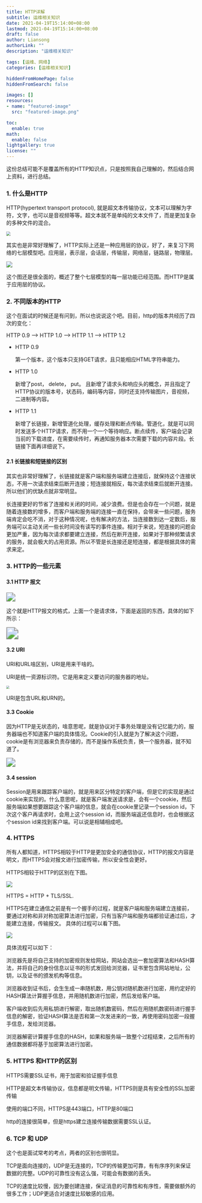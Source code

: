 ```yaml
---
title: HTTP详解
subtitle: 运维相关知识
date: 2021-04-19T15:14:00+08:00
lastmod: 2021-04-19T15:14:00+08:00
draft: false
author: Liansong
authorLink: ""
description: "运维相关知识"

tags: [运维、网络]
categories: [运维相关知识]

hiddenFromHomePage: false
hiddenFromSearch: false

images: []
resources:
- name: "featured-image"
  src: "featured-image.png"

toc:
  enable: true
math:
  enable: false
lightgallery: true
license: ""
---
```


这份总结可能不是覆盖所有的HTTP知识点，只是按照我自己理解的，然后结合网上资料，进行总结。

### 1. 什么是HTTP

HTTP(hypertext transport protocol), 就是超文本传输协议，文本可以理解为字符，文字，也可以是音视频等等。超文本就不是单纯的文本文件了，而是更加复杂的多种文件的混合。

<img src="https://cdn.jsdelivr.net/gh/yeliansong/github-blog-PIC/blog-images/007S8ZIlgy1gf8j1170vxj30p80k0gr4.jpg" style="zoom: 67%;" />

其实也是非常好理解了，HTTP实际上还是一种应用层的协议，好了，来复习下网络的七层模型吧。应用层，表示层，会话层，传输层，网络层，链路层，物理层。

![](https://cdn.jsdelivr.net/gh/yeliansong/github-blog-PIC/blog-images/gggg.jpeg)

这个图还是很全面的，概述了整个七层模型的每一层功能已经范围。而HTTP是属于应用层的协议。

### 2. 不同版本的HTTP

这个在面试的时候还是有问到，所以也说说这个吧。目前，http的版本共经历了四次的变化：

HTTP 0.9 --> HTTP 1.0 --> HTTP 1.1 --> HTTP 1.2

- HTTP 0.9

  第一个版本，这个版本只支持GET请求，且只能相应HTML字符串能力。

- HTTP 1.0

  新增了post， delete， put。 且新增了请求头和响应头的概念，并且指定了HTTP协议的版本号，状态码，编码等内容，同时还支持传输图片，音视频，二进制等内容。

- HTTP 1.1

  新增了长链接，新增管道化处理，缓存处理和断点传输。管道化，就是可以同时发送多个HTTP请求，而不用一个一个等待响应。断点续传，客户端会记录当前的下载进度，在需要续传时，再通知服务器本次需要下载的内容片段。长链接下面再详细说下。

#### 2.1 长链接和短链接的区别

其实也非常好理解了，长链接就是客户端和服务端建立连接后，就保持这个连接状态，不用一次请求结束后断开连接；短连接就相反，每次请求结束后就断开连接。所以他们的优缺点就非常明显。

长连接更好的节省了连接和关闭的时间，减少浪费。但是也会存在一个问题，就是随着连接数的增多，而客户端和服务端的连接一直在保持，会带来一些问题，服务端肯定会吃不消，对于这种情况呢，也有解决的方法，当连接数到达一定数后，服务端可以主动关闭一些长时间没有读写的事件连接。相对于来说，短连接的问题会更加严重，因为每次请求都要建立连接，然后在断开连接，如果对于那种频繁请求的服务，就会极大的占用资源。所以不管是长连接还是短连接，都是根据具体的需求来定。

### 3. HTTP的一些元素

#### 3.1 HTTP 报文

<img src="https://cdn.jsdelivr.net/gh/yeliansong/github-blog-PIC/blog-images/007S8ZIlgy1gf9jeo1er9j311w0m843k.jpg" style="zoom:150%;" />

这个就是HTTP报文的格式，上面一个是请求体，下面是返回的东西，具体的如下所示：

<img src="https://cdn.jsdelivr.net/gh/yeliansong/github-blog-PIC/blog-images/007S8ZIlgy1gf9jfvk74fj311i0jg47x.jpg" style="zoom:200%;" />

#### 3.2 URI

URI和URL啥区别，URI是用来干啥的。

URI是统一资源标识符。它是用来定义要访问的服务器的地址。

<img src="https://cdn.jsdelivr.net/gh/yeliansong/github-blog-PIC/blog-images/ffff.jpeg" style="zoom:50%;" />

URI是包含URL和URN的。

#### 3.3 Cookie

因为HTTP是无状态的，啥意思呢，就是协议对于事务处理是没有记忆能力的，服务器端也不知道客户端的具体情况。Cookie的引入就是为了解决这个问题，cookie是有浏览器来负责存储的，而不是操作系统负责，换一个服务器，就不知道了。

<img src="https://cdn.jsdelivr.net/gh/yeliansong/github-blog-PIC/blog-images/007S8ZIlgy1gf9jwstm0uj30z20hqk0j.jpg" style="zoom:150%;" />

#### 3.4  session

Session是用来跟踪客户端的，就是用来区分特定的客户端，但是它的实现是通过cookie来实现的。什么意思呢，就是客户端发送请求是，会有一个cookie，然后服务端如果想要跟踪这个客户端的信息，就会在cookie里记录一个session id，下次这个客户再请求时，会用上这个session id，而服务端返还信息时，也会根据这个session id来找到客户端。可以说是相辅相成吧。

### 4. HTTPS

所有人都知道，HTTPS相较于HTTP是更加安全的通信协议，HTTP的报文内容是明文，而HTTPS会对报文进行加密传输，所以安全性会更好。

HTTPS相较于HTTP的区别在下图。

![](https://cdn.jsdelivr.net/gh/yeliansong/github-blog-PIC/blog-images/007S8ZIlgy1gf9k7voqxcj310u0mste2.jpg)

HTTPS = HTTP + TLS/SSL.

HTTPS在建立通信之前是有一个握手的过程，就是客户端和服务端建立连接前，要通过对称和非对称加密算法进行加密，只有当客户端和服务端都验证通过后，才能建立连接，传输报文。 具体的过程可以看下图。

<img src="https://cdn.jsdelivr.net/gh/yeliansong/github-blog-PIC/blog-images/007S8ZIlgy1gf9kkvbqegj30ms0nwn02.jpg"  />



具体流程可以如下：

浏览器先是将自己支持的加密规则发给网站，网站会选出一套加密算法和HASH算法，并将自己的身份信息以证书的形式发回给浏览器，证书里包含网站地址，公钥，以及证书的颁发机构等信息。

浏览器收到证书后，会生生成一串随机数，用公钥对随机数进行加密，用约定好的HASH算法计算握手信息，并用随机数进行加密，然后发给客户端。

客户端收到后先用私钥进行解密，取出随机数密码，然后在用随机数密码进行握手信息的解密，验证HASH算法是否和第一次发进来的一致，再使用密码加密一段握手信息，发给浏览器。

浏览器解密计算握手信息的HASH，如果和服务端一致整个过程结束，之后所有的通信数据都将基于加密算法进行加密。

### 5. HTTPS 和HTTP的区别

HTTPS需要SSL证书，用于加密和验证握手信息

HTTP是超文本传输协议，信息都是明文传输，HTTPS则是具有安全性的SSL加密传输

使用的端口不同，HTTPS是443端口，HTTP是80端口

http的连接很简单，但是https建立连接传输数据需要SSL认证。

### 6. TCP 和 UDP

这个也是面试常考的考点，两者的区别也很明显。

TCP是面向连接的，UDP是无连接的，TCP的传输更加可靠，有有序序列来保证数据的完整。UDP的可靠性没有这么强，可能会有数据的丢失。

TCP的速度比较慢，因为要创建连接，保证消息的可靠性和有序性，需要做额外的很多工作；UDP更适合对速度比较敏感的应用。





